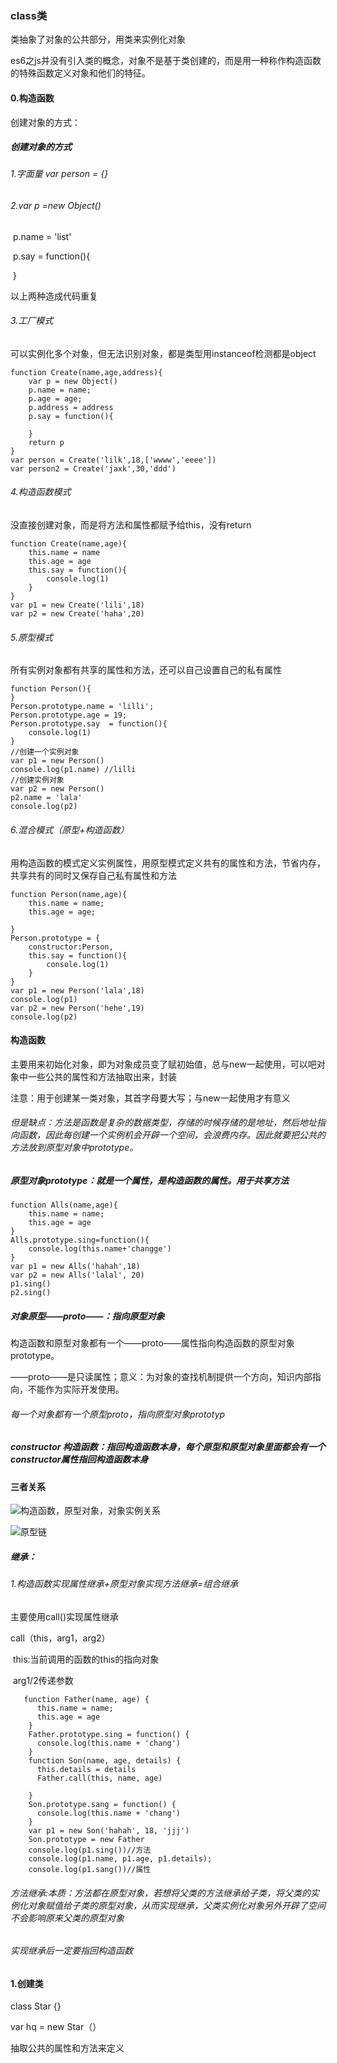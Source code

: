 ### class类

类抽象了对象的公共部分，用类来实例化对象

es6之js并没有引入类的概念，对象不是基于类创建的，而是用一种称作构造函数的特殊函数定义对象和他们的特征。

#### 0.构造函数

创建对象的方式：

##### 创建对象的方式

###### 1.字面量 var person = {}

###### 2.var p =new Object()

​	p.name = 'list'

​	p.say = function(){

​	}

以上两种造成代码重复

###### 3.工厂模式

可以实例化多个对象，但无法识别对象，都是类型用instanceof检测都是object

```
function Create(name,age,address){
	var p = new Object()
	p.name = name;
	p.age = age;
	p.address = address
	p.say = function(){

	}
	return p
}
var person = Create('lilk',18,['wwww','eeee'])
var person2 = Create('jaxk',30,'ddd')
```



###### 4.构造函数模式

没直接创建对象，而是将方法和属性都赋予给this，没有return

```
function Create(name,age){
	this.name = name
	this.age = age
	this.say = function(){
		console.log(1)
	}
}
var p1 = new Create('lili',18)
var p2 = new Create('haha',20)
```

###### 5.原型模式

所有实例对象都有共享的属性和方法，还可以自己设置自己的私有属性

```
function Person(){
}
Person.prototype.name = 'lilli';
Person.prototype.age = 19;
Person.prototype.say  = function(){
	console.log(1)
}
//创建一个实例对象
var p1 = new Person()
console.log(p1.name) //lilli
//创建实例对象
var p2 = new Person()
p2.name = 'lala'
console.log(p2)
```

###### 6.混合模式（原型+构造函数）

用构造函数的模式定义实例属性，用原型模式定义共有的属性和方法，节省内存，共享共有的同时又保存自己私有属性和方法

```
function Person(name,age){
	this.name = name;
	this.age = age;
	
}
Person.prototype = {
	constructor:Person,
	this.say = function(){
		console.log(1)
	}
}
var p1 = new Person('lala',18)
console.log(p1)
var p2 = new Person('hehe',19)
console.log(p2)
```

#### 构造函数

主要用来初始化对象，即为对象成员变了赋初始值，总与new一起使用，可以吧对象中一些公共的属性和方法抽取出来，封装

注意：用于创建某一类对象，其首字母要大写；与new一起使用才有意义

###### 但是缺点：方法是函数是复杂的数据类型，存储的时候存储的是地址，然后地址指向函数，因此每创建一个实例机会开辟一个空间，会浪费内存。因此就要把公共的方法放到原型对象中prototype。

##### 原型对象prototype：就是一个属性，是构造函数的属性。用于共享方法

```
function Alls(name,age){
	this.name = name;
	this.age = age
}
Alls.prototype.sing=function(){
	console.log(this.name+'changge')
}
var p1 = new Alls('hahah',18)
var p2 = new Alls('lalal', 20)
p1.sing()
p2.sing()
```

##### 对象原型——proto——：指向原型对象

构造函数和原型对象都有一个——proto——属性指向构造函数的原型对象prototype。

——proto——是只读属性；意义：为对象的查找机制提供一个方向，知识内部指向，不能作为实际开发使用。

###### 每一个对象都有一个原型proto，指向原型对象prototyp

##### constructor  构造函数：指回构造函数本身，每个原型和原型对象里面都会有一个constructor属性指回构造函数本身

#### 三者关系

![构造函数，原型对象，对象实例关系](E:\就业班\05javascript高级\day1\笔记1、2\构造函数，原型对象，对象实例关系.jpg)

![原型链](E:\就业班\05javascript高级\day1\笔记1、2\原型链.jpg)

##### 继承：

###### 1.构造函数实现属性继承+原型对象实现方法继承=组合继承

主要使用call()实现属性继承

call（this，arg1，arg2）

​	this:当前调用的函数的this的指向对象

​	arg1/2传递参数

```
   function Father(name, age) {
      this.name = name;
      this.age = age
    }
	Father.prototype.sing = function() {
      console.log(this.name + 'chang')
    }
    function Son(name, age, details) {
      this.details = details
      Father.call(this, name, age)

    }
    Son.prototype.sang = function() {
      console.log(this.name + 'chang')
    }
    var p1 = new Son('hahah', 18, 'jjj')
    Son.prototype = new Father
    console.log(p1.sing())//方法
    console.log(p1.name, p1.age, p1.details);
    console.log(p1.sang())//属性
```

###### 方法继承:本质：方法都在原型对象，若想将父类的方法继承给子类，将父类的实例化对象赋值给子类的原型对象，从而实现继承，父类实例化对象另外开辟了空间不会影响原来父类的原型对象

###### 实现继承后一定要指回构造函数



#### 1.创建类  



class  Star {}

var  hq = new  Star（）

抽取公共的属性和方法来定义





